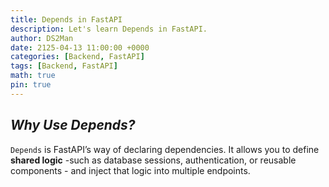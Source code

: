 ```yaml
---
title: Depends in FastAPI
description: Let's learn Depends in FastAPI.
author: DS2Man
date: 2125-04-13 11:00:00 +0000
categories: [Backend, FastAPI]
tags: [Backend, FastAPI]
math: true
pin: true
---
```


## *Why Use Depends?*

`Depends` is FastAPI’s way of declaring dependencies. It allows you to define **shared logic** -such as database sessions, authentication, or reusable components - and inject that logic into multiple endpoints.

